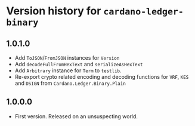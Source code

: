 # Version history for `cardano-ledger-binary`

## 1.0.1.0

* Add `ToJSON`/`FromJSON` instances for `Version`
* Add `decodeFullFromHexText` and `serializeAsHexText`
* Add `Arbitrary` instance for `Term` to `testlib`.
* Re-export crypto related encoding and decoding functions for `VRF`, `KES` and `DSIGN`
  from `Cardano.Ledger.Binary.Plain`

## 1.0.0.0

* First version. Released on an unsuspecting world.

